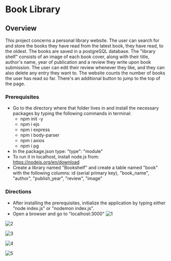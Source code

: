# Book Library
## Overview
This project concerns a personal library website. The user can search for and store the books they have read from the latest book, they have read, to the oldest. The books are saved in a postgreSQL database.
The "library shelf" consists of an image of each book cover, along with their title, author's name, year of publication and a review they write upon book submission.
The user can edit their review whenever they like, and they can also delete any entry they want to.
The website counts the number of books the user has read so far. 
There's an additional button to jump to the top of the page.
### Prerequisites
- Go to the directory where that folder lives in and install the necessary packages by typing the following commands in terminal:
  - npm init -y
  - npm i ejs
  - npm i express
  - npm i body-parser
  - npm i axios
  - npm i pg
- In the package.json type: "type": "module"
- To run it in localhost, install node.js from: https://nodejs.org/en/download
- Create a library named "Bookshelf" and create a table named "book" with the following columns: id (serial primary key), "book_name", "author", "publish_year", "review", "image"
### Directions
- After installing the prerequisites, initialize the application by typing either "node index.js" or "nodemon index.js".
- Open a browser and go to "localhost:3000"
![1](https://github.com/Stratosss/BookLibrary/assets/157527268/13341dbc-5113-44b5-8915-737b5e94a735)

![2](https://github.com/Stratosss/BookLibrary/assets/157527268/d459e57a-f650-4ef2-abb6-41694117c09f)

![3](https://github.com/Stratosss/BookLibrary/assets/157527268/02a013b8-46ee-4f33-9ea1-0f7c687a971a)

![4](https://github.com/Stratosss/BookLibrary/assets/157527268/13f83a67-b619-470b-be18-ab2d115e36f4)

![5](https://github.com/Stratosss/BookLibrary/assets/157527268/a1e345ac-a2e5-4a39-a767-259318b7f805)
